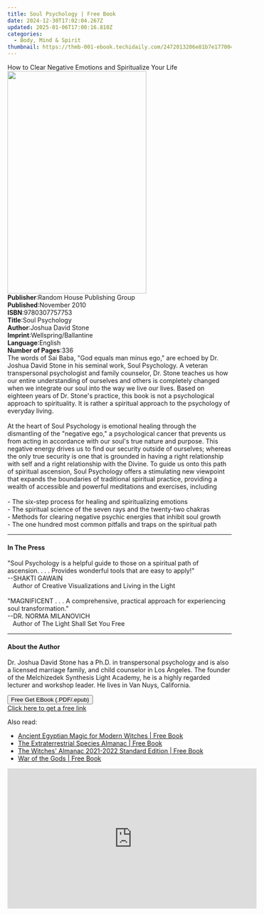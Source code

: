 ```yaml
---
title: Soul Psychology | Free Book
date: 2024-12-30T17:02:04.267Z
updated: 2025-01-06T17:00:16.810Z
categories:
  - Body, Mind & Spirit
thumbnail: https://thmb-001-ebook.techidaily.com/2472013206e81b7e17700440a85bdaf40ea8b23a34b4f70902b9b941b7196043.jpg
---
```

<main id="book-container">
  <div class="flex flex-col">
    <div class="book-brief flex-1 py-6 px-4 sm:p-6 md:py-10 md:px-8">
      <!-- brief-->
      <div class="book-brief-main">
        How to Clear Negative Emotions and Spiritualize Your Life
      </div>
    </div>
    <div
      class="book-meta-info flex-1 grid gap-4 col-start-1 col-end-3 row-start-1 sm:mb-6 sm:grid-cols-4 lg:gap-6 lg:col-start-2 lg:row-end-6 lg:row-span-6 lg:mb-0"
    >
      <div
        class="book-meta-info-left place-content-center mt-4 p-4 text-sm leading-6 col-start-2 col-span-2 dark:text-slate-400"
      >
        <img
          class="w-full h-500 object-cover rounded-lg sm:h-255 sm:col-span-2 lg:col-span-full"
          src="https://img-001-ebook.techidaily.com/511a5d85dcaa8ffe3d337ac1bd0df5bffafe0bae2ea7c507900a15c96388def5.jpg"
          alt=""
          width="312"
          height="500"
        />
      </div>
      <div
        class="book-meta-info-right mt-2 col-start-1 row-start-2 col-span-3 self-center"
      >
        <!-- meta data  -->
        <div class="flex flex-col px-4 md:px-8">
          <div class="flex-1">
            <strong>Publisher</strong>:<span class="px-2"
              >Random House Publishing Group</span
            >
          </div>
          <div class="flex-1">
            <strong>Published</strong>:<span class="px-2">November 2010</span>
          </div>
          <div class="flex-1">
            <strong>ISBN</strong>:<span class="px-2">9780307757753</span>
          </div>
          <div class="flex-1">
            <strong>Title</strong>:<span class="px-2">Soul Psychology</span>
          </div>
          <div class="flex-1">
            <strong>Author</strong>:<span class="px-2">Joshua David Stone</span>
          </div>
          <div class="flex-1">
            <strong>Imprint</strong>:<span class="px-2"
              >Wellspring/Ballantine</span
            >
          </div>
          <div class="flex-1">
            <strong>Language</strong>:<span class="px-2">English</span>
          </div>
          <div class="flex-1">
            <strong>Number of Pages</strong>:<span class="px-2">336</span>
          </div>
        </div>
      </div>
    </div>
    <div class="book-description flex-1 py-6 px-4 sm:p-6 md:py-10 md:px-8">
      <div class="book-description-main">
        <div accordion-content="" id="description">
          The words of Sai Baba, "God equals man minus ego," are echoed by Dr.
          Joshua David Stone in his seminal work, Soul Psychology. A veteran
          transpersonal psychologist and family counselor, Dr. Stone teaches us
          how our entire understanding of ourselves and others is completely
          changed when we integrate our soul into the way we live our lives.
          Based on eighteen years of Dr. Stone's practice, this book is not a
          psychological approach to spirituality. It is rather a spiritual
          approach to the psychology of everyday living.<br /><br />At the heart
          of Soul Psychology is emotional healing through the dismantling of the
          "negative ego," a psychological cancer that prevents us from acting in
          accordance with our soul's true nature and purpose. This negative
          energy drives us to find our security outside of ourselves; whereas
          the only true security is one that is grounded in having a right
          relationship with self and a right relationship with the Divine. To
          guide us onto this path of spiritual ascension, Soul Psychology offers
          a stimulating new viewpoint that expands the boundaries of traditional
          spiritual practice, providing a wealth of accessible and powerful
          meditations and exercises, including<br /><br />- The six-step process
          for healing and spiritualizing emotions<br />- The spiritual science
          of the seven rays and the twenty-two chakras<br />- Methods for
          clearing negative psychic energies that inhibit soul growth<br />- The
          one hundred most common pitfalls and traps on the spiritual path
        </div>
        <div class="accordion-fader"></div>
      </div>
    </div>
    <div class="book-excerpts flex-1 py-6 px-4 sm:p-6 md:py-10 md:px-8">
      <!-- excerpts-->
      <div class="book-excerpts-main">
        <hr />
        <h4 class="placeholder placeholder-heading">
          <span>In The Press</span>
        </h4>
        <p>
          "Soul Psychology is a helpful guide to those on a spiritual path of
          ascension. . . . Provides wonderful tools that are easy to apply!"<br />--SHAKTI
          GAWAIN<br />&nbsp;&nbsp; Author of Creative Visualizations and Living
          in the Light<br /><br />"MAGNIFICENT . . . A comprehensive, practical
          approach for experiencing soul transformation."<br />--DR. NORMA
          MILANOVICH<br />&nbsp;&nbsp; Author of The Light Shall Set You Free
        </p>
      </div>
    </div>
    <div class="book-about-author flex-1 py-6 px-4 sm:p-6 md:py-10 md:px-8">
      <!-- about author-->
      <div class="book-main-author-main">
        <hr />
        <h4 class="placeholder placeholder-heading">
          <span>About the Author</span>
        </h4>
        <p>
          Dr. Joshua David Stone has a Ph.D. in transpersonal psychology and is
          also a licensed marriage family, and child counselor in Los Angeles.
          The founder of the Melchizedek Synthesis Light Academy, he is a highly
          regarded lecturer and workshop leader. He lives in Van Nuys,
          California.
        </p>
      </div>
    </div>
    <div class="book-free-get flex-1 py-6 px-4 sm:p-6 md:py-10 md:px-8">
      <button
        id="btn-free-get"
        class="bg-blue-500 hover:bg-blue-700 text-white font-bold py-2 px-4 rounded"
      >
        Free Get EBook (.PDF/.epub)
      </button>
      <div id="countdown-display" class="px-2 text-lg mt-2"></div>
      <a
        id="free-link"
        class="hidden bg-blue-500 hover:bg-blue-700 text-white font-bold py-2 px-4 rounded"
        href="https://www.ebooks.com/en-us/book/539135/soul-psychology/joshua-david-stone/"
        target="_blank"
        >Click here to get a free link</a
      >
    </div>
    <script>
      let countdownTime = 0;
      let countdownInterval = null;
      document
        .getElementById('btn-free-get')
        .addEventListener('click', startCountdown);
      function startCountdown() {
        countdownTime = new Date().getTime() + 60000 * 3;
        countdownInterval = setInterval(updateCountdown, 1000);
        document.getElementById('btn-free-get').disabled = true;
        document
          .getElementById('btn-free-get')
          .classList.add('bg-gray-500', 'cursor-not-allowed');
      }
      function updateCountdown() {
        let currentTime = new Date().getTime();
        let timeLeft = countdownTime - currentTime;
        let secondsLeft = Math.floor(timeLeft / 1000);
        document.getElementById('countdown-display').innerHTML =
          `Remaining time: ${secondsLeft} seconds.`;
        if (secondsLeft <= 0) {
          clearInterval(countdownInterval);
          document.getElementById('btn-free-get').classList.add('hidden');
          document.getElementById('free-link').classList.remove('hidden');
          document.getElementById('countdown-display').innerHTML = '';
        }
      }
    </script>
  </div>
</main>

<ins class="adsbygoogle"
      style="display:block"
      data-ad-client="ca-pub-7571918770474297"
      data-ad-slot="8358498916"
      data-ad-format="auto"
      data-full-width-responsive="true"></ins>
    

<span class="atpl-alsoreadstyle">Also read:</span>
<div><ul>
<li><a href="https://novels-ebooks.techidaily.com/209974011-9781633412118-ancient-egyptian-magic-for-modern-witches/"><u>Ancient Egyptian Magic for Modern Witches | Free Book</u></a></li>
<li><a href="https://novels-ebooks.techidaily.com/209974013-9781633411906-the-extraterrestrial-species-almanac/"><u>The Extraterrestrial Species Almanac | Free Book</u></a></li>
<li><a href="https://novels-ebooks.techidaily.com/209974008-9781881098751-the-witches-almanac-2021-2022-standard-edition/"><u>The Witches' Almanac 2021-2022 Standard Edition | Free Book</u></a></li>
<li><a href="https://novels-ebooks.techidaily.com/209974012-9781632657633-war-of-the-gods/"><u>War of the Gods | Free Book</u></a></li>
</ul></div>

<!-- affiliate ads begin -->
<iframe width="560" height="315" src="https://www.youtube.com/embed/Hpne0zPsZwU?si=yN5QDsG_WLb_Y3u-" title="YouTube video player" frameborder="0" allow="accelerometer; autoplay; clipboard-write; encrypted-media; gyroscope; picture-in-picture; web-share" referrerpolicy="strict-origin-when-cross-origin" allowfullscreen></iframe>
<!-- affiliate ads end -->


